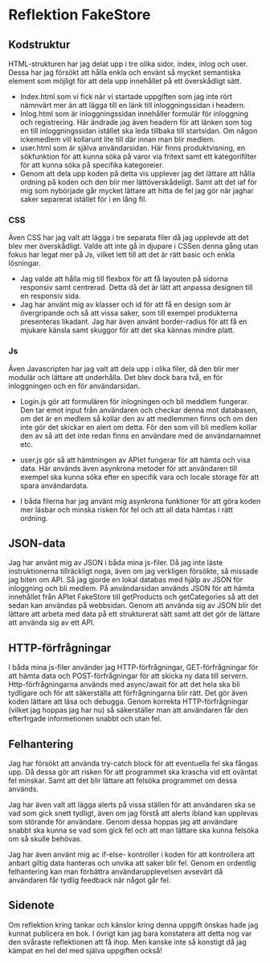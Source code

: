 # Reflektion FakeStore

## Kodstruktur

HTML-strukturen har jag delat upp i tre olika sidor, index, inlog och user. Dessa har jag försökt att hålla enkla och envänt så mycket semantiska element som möjligt för att dela upp innehållet på ett överskådligt sätt.

- Index.html som vi fick när vi startade uppgiften som jag inte rört nämnvärt mer än att lägga till en länk till inloggningssidan i headern.
- Inlog.html som är inloggningssidan innehåller formulär för inloggning och registrering. Här ändrade jag även headern för att länken som tog en till inloggningssidan istället ska leda tillbaka till startsidan. Om någon ickemedlem vill kollarunt lite till där innan man blir medlem.
- user.html som är själva användarsidan. Här finns produktvisning, en sökfunktion för att kunna söka på varor via fritext samt ett kategorifilter för att kunna söka på specifika kategoreier.
- Genom att dela upp koden på detta vis upplever jag det lättare att hålla ordning på koden och den blir mer lättöverskådeligt. Samt att det iaf för mig som nybörjade går mycket lättare att hitta de fel jag gör när jaghar saker separerat istället för i en lång fil.

### CSS

Även CSS har jag valt att lägga i tre separata filer då jag upplevde att det blev mer överskådligt. Valde att inte gå in djupare i CSSen denna gång utan fokus har legat mer på Js, vilket lett till att det är rätt basic och enkla lösningar.

- Jag valde att hålla mig till flexbox för att få layouten på sidorna responsiv samt centrerad. Detta då det är lätt att anpassa designen till en responsiv sida.
- Jag har använt mig av klasser och id för att få en design som är övergripande och så att vissa saker, som till exempel produkterna presenteras likadant. Jag har även använt border-radius för att få en mjukare känsla samt skuggor för att det ska kännas mindre platt.

### Js

Även Javascripten har jag valt att dela upp i olika filer, då den blir mer modulär och lättare att underhålla. Det blev dock bara två, en för inloggningen och en för användarsidan.

- Login.js gör att formulären för inlogningen och bli meddlem fungerar. Den tar emot input från användaren och checkar denna mot databasen, om det är en medlem så kollar den av att medlemmen finns och om den inte gör det skickar en alert om detta. För den som vill bli medlem kollar den av så att det inte redan finns en användare med de användarnamnet etc.

- user.js gör så att hämtningen av APIet fungerar för att hämta och visa data. Här används även asynkrona metoder för att användaren till exempel ska kunna söka efter en specifik vara och locale storage för att spara användardata.

- I båda filerna har jag använt mig asynkrona funktioner för att göra koden mer läsbar och minska risken för fel och att all data hämtas i rätt ordning.

## JSON-data

Jag har använt mig av JSON i båda mina js-filer.
Då jag inte läste instruktionerna tillräckligt noga, även om jag verkligen försökte, så missade jag biten om API.
Så jag gjorde en lokal databas med hjälp av JSON för inloggning och bli medlem.
På användarsidan används JSON för att hämta innehållet från APIet FakeStore till getProducts och getCategories så att det sedan kan användas på webbsidan. Genom att använda sig av JSON blir det lättare att arbeta med data på ett strukturerat sätt samt att det gör de lättare att använda sig av ett API.

## HTTP-förfrågningar

I båda mina js-filer använder jag HTTP-förfrågningar, GET-förfrågningar för att hämta data och POST-förfrågningar för att skicka ny data till servern. Http-förfrågningarna används med async/await för att det hela ska bli tydligare och för att säkerställa att förfrågningarna blir rätt. Det gör även koden lättare att läsa och debugga. Genom korrekta HTTP-förfrågningar (vilket jag hoppas jag har nu) så säkerställer man att användaren får den efterfrgade informetionen snabbt och utan fel.

## Felhantering

Jag har försökt att använda try-catch block för att eventuella fel ska fångas upp. Då dessa gör att risken för att programmet ska krascha vid ett oväntat fel minskar. Samt att det blir lättare att felsöka programmet om dessa används.

Jag har även valt att lägga alerts på vissa ställen för att användaren ska se vad som gick snett tydligt, även om jag förstå att alerts ibland kan upplevas som störande för användare. Genom dessa hoppas jag att användare snabbt ska kunna se vad som gick fel och att man lättare ska kunna felsöka om så skulle behövas.

Jag har även använt mig ac if-else- kontroller i koden för att kontrollera att anbart giltig data hanteras och unvika att saker blir fel.
Genom en ordentlig felhantering kan man förbättra användarupplevelsen avsevärt då användaren får tydlig feedback när något går fel.

## Sidenote

Om reflektion kring tankar och känslor kring denna uppgift önskas hade jag kunnat publicera en bok.
I övrigt kan jag bara konstatera att detta nog var den svåraste reflektionen att få ihop. Men kanske inte så konstigt då jag kämpat en hel del med själva uppgiften också!
